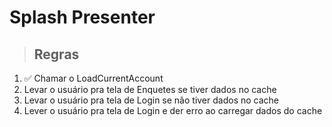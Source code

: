 # Splash Presenter

> ## Regras
1. ✅ Chamar o LoadCurrentAccount
2. Levar o usuário pra tela de Enquetes se tiver dados no cache
3. Levar o usuário pra tela de Login se não tiver dados no cache
4. Lever o usuário pra tela de Login e der erro ao carregar dados do cache